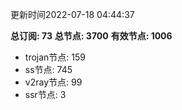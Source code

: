 更新时间2022-07-18 04:44:37

**总订阅: 73**
**总节点: 3700**
**有效节点: 1006**
- trojan节点: 159
- ss节点: 745
- v2ray节点: 99
- ssr节点: 3
